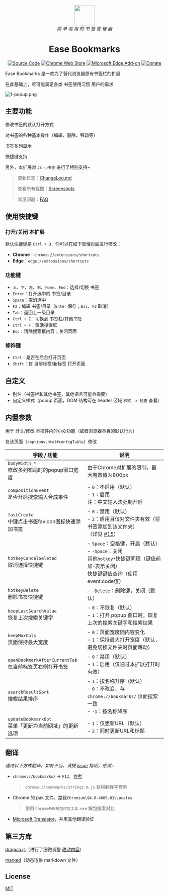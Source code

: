 [//]: #
<div align="center">
<img width="64" src="docs/bookmarks.svg" />
<br>
<i>简 单 易 用 的 书 签 管 理 器</i>
<h1>Ease Bookmarks</h1>
<a href="https://github.com/qinxs/Ease-Bookmarks"><img src="https://img.shields.io/badge/Source_Code-GitHub-blue" alt="Source Code"></a>
<a href="https://chrome.google.com/webstore/detail/ease-bookmarks/poefceffmekhjoadknillcbdifahongk"><img src="https://img.shields.io/chrome-web-store/v/poefceffmekhjoadknillcbdifahongk.svg" alt="Chrome Web Store"></a>
<a href="https://microsoftedge.microsoft.com/addons/detail/ease-bookmarks/addbgeibeffkokpabpbpmdpehfbegchl"><img src="https://img.shields.io/badge/dynamic/json?label=microsoft%20edge%20add-on&amp;prefix=v&amp;query=%24.version&amp;url=https%3A%2F%2Fmicrosoftedge.microsoft.com%2Faddons%2Fgetproductdetailsbycrxid%2Faddbgeibeffkokpabpbpmdpehfbegchl" alt="Microsoft Edge Add-on"></a>
<a href="https://7bxing.com/donate/" title="欢迎捐赠~"><img src="https://img.shields.io/badge/Donate-blueviolet" alt="Donate"></a>
</div>

Ease Bookmarks 是一款为了替代浏览器原有书签栏的扩展

在此基础上，尽可能满足各类 书签使用习惯 用户的需求

![1-popup.png](./screenshots/1-popup.png)

## 主要功能

修改书签的默认打开方式

对书签的各种基本操作（编辑、删除、移动等）

书签多列显示

快捷键支持

另外，本扩展对 `JS 小书签` 进行了特别支持~

> 更新日志：[ChangeLog.md](ChangeLog.md)
> 
> 查看所有截图：[Screenshots](./screenshots/README.md#所有截图)
>
> 常见问题：[FAQ](https://github.com/qinxs/Ease-Bookmarks/wiki/常见问题（FAQ）)

## 使用快捷键

### 打开/关闭 本扩展

默认快捷键是 `Ctrl + Q`，你可以在如下管理页面进行修改：
- **Chrome**：`chrome://extensions/shortcuts`
- **Edge**：`edge://extensions/shortcuts`

### 功能键

- `上`、`下`、`左`、`右`、`Home`、`End`：选择/切换 书签
- `Enter`：打开选中的 书签/目录
- `Space`：取消选中
- `F2`：编辑 书签/目录（`Enter` 保存；`Esc`、`F2` 取消）
- `Tab`：返回上一级目录
- `Ctrl + Z`：切换到 书签栏/其他书签
- `Ctrl + F`：激活搜索框
- `Esc`：清除搜索框内容；关闭页面

### 修饰键

- `Ctrl`：是否在后台打开页面
- `Shift`：在 当前标签/新标签 打开页面

## 自定义

- 别名（书签栏和其他书签，其他语言可能会需要）
- 自定义样式（popup 页面，DOM 结构可在 header 区域 `右键 -> 检查` 查看）

## 内置参数

用于 开关/修改 本插件内的小众功能（或者浏览器本身的默认行为）

在该页面（`/options.html#configTable`）修改


| 字段 / 功能                                                          | 说明                                                                                                                   |
| ------------------------------------------------------------------- | ---------------------------------------------------------------------------------------------------------------------- |
| `bodyWidth_*`         <br>修改多列布局时的popup窗口宽度                | 由于Chrome对扩展的限制，最大有效值为800px                                                                                 |
| `compositionEvent`    <br>是否开启搜索输入合成事件                     | - `0`：不启用（默认）         <br>- `1`：启用   <br>注：中文输入法强制开启                                                   |
| `fastCreate`          <br>中键点击书签favicon图标快速添加书签          | - `0`：禁用（默认）           <br>- `2`：启用且仅对文件夹有效（将书签添加到该文件夹）  <br>（详见 [#15][issues-15]）            |
| `hotkeyCancelSeleted` <br>取消选择快捷键                              | - `Space`：空格键，开启（默认）   <br>- `-Space`：关闭   <br>其他`hotkey*`快捷键同理（键值前加`-`表示关闭）  <br>[快捷键键值查询][keycode]（使用event.code值） |
| `hotkeyDelete`        <br>删除书签快捷键                              | - `-Delete`：删除键，关闭（默认）                                                                                         |
| `keepLastSearchValue` <br>恢复上次搜索关键字                          | - `0`：不恢复（默认）          <br>- `1`：打开 popup 窗口时，恢复上次的搜索关键字和搜索结果                                    |
| `keepMaxCols`         <br>页面保持最大宽度                            | - `0`：页面宽度随内容变化      <br>- `1`：保持最大打开宽度（默认，避免切换文件夹时页面跳动）                                    |
| `openBookmarkAfterCurrentTab`<br>在当前标签页右侧打开书签              | - `0`：禁用（默认）           <br>- `1`：启用（仅通过本扩展打开时有效）                                                       |
| `searchResultSort`    <br>搜索结果排序                                | - `1`：按名称升序（默认）      <br>- `0`：不改变，与 `chrome://bookmarks/` 页面搜索一致  <br>- `-1`：按名称降序                  |
| `updateBookmarkOpt`   <br>菜单「更新为当前网址」的更新选项              | - `1`：仅更新URL（默认）      <br>- `2`：同时更新URL和标题                                                                  |


## 翻译
*通过以下方式翻译，如有不当，请提 [issue][issues-page] 指明，感谢~*

- `chrome://bookmarks/` -> `F12`，[参考](docs/chrome_bookmarks.png)
  > `chrome://bookmarks/strings.m.js` 获得翻译字符串
- Chrome 的 pak 文件，路径`Chromium\94.0.4606.81\Locales`
  
  > 使用 `ChromePAK解包打包工具.exe` 解包搜索对比
- [Microsoft Translator](https://cn.bing.com/translator)，并用其他翻译验证

## 第三方库

[dragula.js](https://github.com/bevacqua/dragula)（进行了细微调整 [改动内容](https://github.com/qinxs/dragula2)）

[marked](https://github.com/markedjs/marked)（动态渲染 markdown 文件）

## License

[MIT](LICENSE)

[issues-page]: https://github.com/qinxs/Ease-Bookmarks/issues
[issues-15]: https://github.com/qinxs/Ease-Bookmarks/issues/15
[keycode]: https://www.toptal.com/developers/keycode
